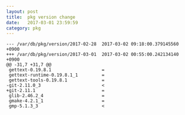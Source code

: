 ```yaml
---
layout: post
title:  pkg version change 
date:   2017-03-01 23:59:59
category: pkg
---
```


    --- /var/db/pkg/version/2017-02-28	2017-03-02 09:18:00.379145560 +0900
    +++ /var/db/pkg/version/2017-03-01	2017-03-02 00:55:00.242134140 +0900
    @@ -31,7 +31,7 @@
     gettext-0.19.8.1                   =
     gettext-runtime-0.19.8.1_1         =
     gettext-tools-0.19.8.1             =
    -git-2.11.0_3                       <
    +git-2.11.1                         =
     glib-2.46.2_4                      =
     gmake-4.2.1_1                      =
     gmp-5.1.3_3                        <
